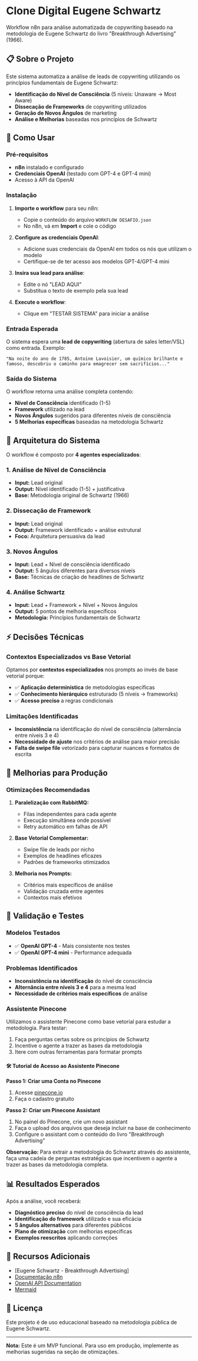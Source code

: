 # Clone Digital Eugene Schwartz

Workflow n8n para análise automatizada de copywriting baseado na metodologia de Eugene Schwartz do livro "Breakthrough Advertising" (1966).

## 📋 Sobre o Projeto

Este sistema automatiza a análise de leads de copywriting utilizando os princípios fundamentais de Eugene Schwartz:

- **Identificação do Nível de Consciência** (5 níveis: Unaware → Most Aware)
- **Dissecação de Frameworks** de copywriting utilizados
- **Geração de Novos Ângulos** de marketing
- **Análise e Melhorias** baseadas nos princípios de Schwartz

## 🚀 Como Usar

### Pré-requisitos

- **n8n** instalado e configurado
- **Credenciais OpenAI** (testado com GPT-4 e GPT-4 mini)
- Acesso à API da OpenAI

### Instalação

1. **Importe o workflow** para seu n8n:
   - Copie o conteúdo do arquivo `WORKFLOW DESAFIO.json`
   - No n8n, vá em **Import** e cole o código

2. **Configure as credenciais OpenAI**:
   - Adicione suas credenciais da OpenAI em todos os nós que utilizam o modelo
   - Certifique-se de ter acesso aos modelos GPT-4/GPT-4 mini

3. **Insira sua lead para análise**:
   - Edite o nó "LEAD AQUI"
   - Substitua o texto de exemplo pela sua lead

4. **Execute o workflow**:
   - Clique em "TESTAR SISTEMA" para iniciar a análise

### Entrada Esperada

O sistema espera uma **lead de copywriting** (abertura de sales letter/VSL) como entrada. Exemplo:

```
"Na noite do ano de 1785, Antoine Lavoisier, um químico brilhante e famoso, descobriu o caminho para emagrecer sem sacrifícios..."
```

### Saída do Sistema

O workflow retorna uma análise completa contendo:

- **Nível de Consciência** identificado (1-5)
- **Framework** utilizado na lead
- **Novos Ângulos** sugeridos para diferentes níveis de consciência
- **5 Melhorias específicas** baseadas na metodologia Schwartz

## 🔧 Arquitetura do Sistema

O workflow é composto por **4 agentes especializados**:

### 1. Análise de Nível de Consciência
- **Input:** Lead original
- **Output:** Nível identificado (1-5) + justificativa
- **Base:** Metodologia original de Schwartz (1966)

### 2. Dissecação de Framework
- **Input:** Lead original
- **Output:** Framework identificado + análise estrutural
- **Foco:** Arquitetura persuasiva da lead

### 3. Novos Ângulos
- **Input:** Lead + Nível de consciência identificado
- **Output:** 5 ângulos diferentes para diversos níveis
- **Base:** Técnicas de criação de headlines de Schwartz

### 4. Análise Schwartz
- **Input:** Lead + Framework + Nível + Novos ângulos
- **Output:** 5 pontos de melhoria específicos
- **Metodologia:** Princípios fundamentais de Schwartz

## ⚡ Decisões Técnicas

### Contextos Especializados vs Base Vetorial

Optamos por **contextos especializados** nos prompts ao invés de base vetorial porque:

- ✅ **Aplicação determinística** de metodologias específicas
- ✅ **Conhecimento hierárquico** estruturado (5 níveis → frameworks)
- ✅ **Acesso preciso** a regras condicionais

### Limitações Identificadas

- **Inconsistência** na identificação do nível de consciência (alternância entre níveis 3 e 4)
- **Necessidade de ajuste** nos critérios de análise para maior precisão
- **Falta de swipe file** vetorizado para capturar nuances e formatos de escrita

## 🔄 Melhorias para Produção

### Otimizações Recomendadas

1. **Paralelização com RabbitMQ:**
   - Filas independentes para cada agente
   - Execução simultânea onde possível
   - Retry automático em falhas de API

2. **Base Vetorial Complementar:**
   - Swipe file de leads por nicho
   - Exemplos de headlines eficazes
   - Padrões de frameworks otimizados

3. **Melhoria nos Prompts:**
   - Critérios mais específicos de análise
   - Validação cruzada entre agentes
   - Contextos mais efetivos

## 🧪 Validação e Testes

### Modelos Testados
- ✅ **OpenAI GPT-4** - Mais consistente nos testes
- ✅ **OpenAI GPT-4 mini** - Performance adequada

### Problemas Identificados
- **Inconsistência na identificação** do nível de consciência
- **Alternância entre níveis 3 e 4** para a mesma lead
- **Necessidade de critérios mais específicos** de análise

### Assistente Pinecone
Utilizamos o assistente Pinecone como base vetorial para estudar a metodologia. Para testar:
1. Faça perguntas certas sobre os princípios de Schwartz
2. Incentive o agente a trazer as bases da metodologia
3. Itere com outras ferramentas para formatar prompts

#### 🛠️ Tutorial de Acesso ao Assistente Pinecone

**Passo 1: Criar uma Conta no Pinecone**
1. Acesse [pinecone.io](https://pinecone.io)
2. Faça o cadastro gratuito

**Passo 2: Criar um Pinecone Assistant**
1. No painel do Pinecone, crie um novo assistant
2. Faça o upload dos arquivos que deseja incluir na base de conhecimento
3. Configure o assistant com o conteúdo do livro "Breakthrough Advertising"

**Observação:** Para extrair a metodologia do Schwartz através do assistente, faça uma cadeia de perguntas estratégicas que incentivem o agente a trazer as bases da metodologia completa.

## 📊 Resultados Esperados

Após a análise, você receberá:

- **Diagnóstico preciso** do nível de consciência da lead
- **Identificação do framework** utilizado e sua eficácia
- **5 ângulos alternativos** para diferentes públicos
- **Plano de otimização** com melhorias específicas
- **Exemplos reescritos** aplicando correções

## 🔗 Recursos Adicionais

- [Eugene Schwartz - Breakthrough Advertising]
- [Documentação n8n](https://docs.n8n.io)
- [OpenAI API Documentation](https://platform.openai.com/docs)
- [Mermaid](https://mermaid.live/edit#pako:eNqVVutq40YUfpVBy0KXyllLimxFlAXZVhptZcux5GbZOJSJNEpEZMnokiuBbq-wvdKkCw0taWghUCj92_9-k7xA9xE6I9myLvFCZBCaM-d8853r-IwyfQtRIrUXwMk-MFojD-Dn8WOg9PpDI13phjQw3tt-e33xG1ARtJ62_ckJULxJHO08AbXaM9DfkHSZSbUzhHUsAwyoAak3faUqupzuhPFuelhqBLZHFHh7ffndTF_M1DEFpa1I6ojaSS3JIzGYx-3vQPKmN64TImAh0Jv-fYjcD3aDp8_wqu17oelM__JMB-YN2e27q1_--_cH0HHCEJlwejv9w8fmid16AMfoyA8OZhbIs-7zhiXe9FWlLU2_nn6u3ecQO3Po-39mJmLeAujtjS0czZcFp1rEqZ9uQM8_9EMw_czbi10_zCuwJPqvF17r5v4RDKLTpXS1oYHzp-MYGvKgK3eU6auBounpvsQkWcM65OCLb2YRBO-D53EYObZjwsg5nEdPYufahMXlLciCNQ-l5e-UjtflzeH0dQ-nD0jGEOdwUUgJmMRUJGyFW-X4VEC2ElGLKQsWGmxB0MpAuYIg28_OWF0Sx3WlJyl6BQ0H5NvrLGNAciMUeCR4Wfpy0Nt3v34Jkt7RImfsnEILluPW1nq6piqdfH1l7hEOasnDooy7R7ZaliWfpJ1xiabupaKkETICHW3nSZXchtxWunLP0EBLqjT0Rz1tS5U7H8qzFri4SrRARy6YFkq_r_Qwkz_fgL7jIdP3EJDC0Akj6EU5ra5skEJ9A7oo8i3f9fccWO4B8rSNF7jLb8gMiNBxhDMihxOEB4FLop3lpNoumJ_8YvqzrFfIejOWoLaCw4iJpBL8kUrmlZwJWhXBrMgwuZkJWzq9K6sb2kCRcJkNjeFA0kuBTaTzqF59CqTB5lAxZKIKBlKrpRjdzUJULSdAZuT4XjbRybM5lIcy6fjLL8C640Jx3vdLRmaiz-b1F2MSlNS4AuyyOZaoruZVl020RXyS-EsDSVVlNUluHwbQRa4vFnjj4VUe4uTpyP35jCuQAndf_bjMb2zDpjYVdomZoXU0PaefdM8n2Co10uII34zYPw-6Ff1q6cm6oajzyWy6MAw7yAYOuV316MRFwHZcV3yEOJu1LTqMAv8AiY-YtWbDYmfL2pFjRfsiNzmmTdwcgfioXq-XACFmc4I7K49pc4i3-QyzucvYsITJvhNzMnGTu8L3ClQFm0dCBssJAuLMB8D6SQALRG1MtZ4h2nzTrNcfgGiTXBQB0S5CGaDFsTi6D4jmgecfucjaQwVQSH4ZaIMhvyIo806WcRQHBUTE2Ly9oFlnm81daylio9GY71kw3IdBAE9EwAO-VHHp_5HBPZU3u48XxZffkxga38WFOspvtxga33XlkshrkIuMJjcXeXF0cjflcp1XTVoql7b8Hh7GNB6uNJmnxTwUtKQBQ-MXSydDh9a3lL5Mfyy3DW2QjzRF4_--jkWJURAjmhqjYAzJkjojaCMq2kdjNKJE_GkhG8ZuNKJG3jk2m0Dvpe-P55aBH-_tU6IN3RCv4okFI9RxIJ7gCxXc_Sho-7EXUSIjNBMMSjyjjimxxjLCCssLa3y9gd-NpiDQ1AklNtgVgW-sCkKD5-os3junqdPkWGaFY7hmvVkXmjy7xjECe_4_s6ywww)

## 📝 Licença

Este projeto é de uso educacional baseado na metodologia pública de Eugene Schwartz.

---

**Nota:** Este é um MVP funcional. Para uso em produção, implemente as melhorias sugeridas na seção de otimizações.
